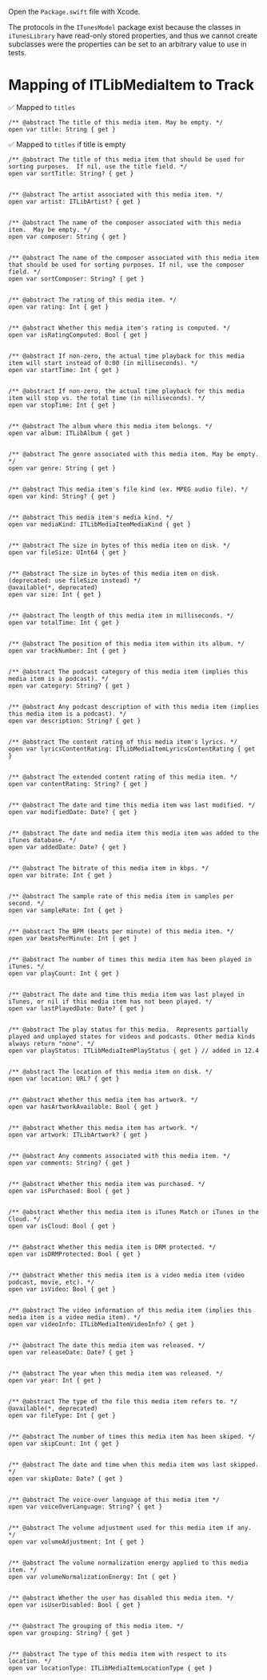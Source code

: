 Open the `Package.swift` file with Xcode.

The protocols in the `ITunesModel` package exist because the classes in `iTunesLibrary`
have read-only stored properties, and thus we cannot create subclasses were the properties
can be set to an arbitrary value to use in tests.

# Mapping of ITLibMediaItem to Track

✅ Mapped to `titles`

    /** @abstract The title of this media item. May be empty. */
    open var title: String { get }

✅ Mapped to `titles` if title is empty

    /** @abstract The title of this media item that should be used for sorting purposes.  If nil, use the title field. */
    open var sortTitle: String? { get }


    /** @abstract The artist associated with this media item. */
    open var artist: ITLibArtist? { get }


    /** @abstract The name of the composer associated with this media item.  May be empty. */
    open var composer: String { get }


    /** @abstract The name of the composer associated with this media item that should be used for sorting purposes. If nil, use the composer field. */
    open var sortComposer: String? { get }


    /** @abstract The rating of this media item. */
    open var rating: Int { get }


    /** @abstract Whether this media item's rating is computed. */
    open var isRatingComputed: Bool { get }


    /** @abstract If non-zero, the actual time playback for this media item will start instead of 0:00 (in milliseconds). */
    open var startTime: Int { get }


    /** @abstract If non-zero, the actual time playback for this media item will stop vs. the total time (in milliseconds). */
    open var stopTime: Int { get }


    /** @abstract The album where this media item belongs. */
    open var album: ITLibAlbum { get }


    /** @abstract The genre associated with this media item. May be empty. */
    open var genre: String { get }


    /** @abstract This media item's file kind (ex. MPEG audio file). */
    open var kind: String? { get }


    /** @abstract This media item's media kind. */
    open var mediaKind: ITLibMediaItemMediaKind { get }


    /** @abstract The size in bytes of this media item on disk. */
    open var fileSize: UInt64 { get }


    /** @abstract The size in bytes of this media item on disk. (deprecated: use fileSize instead) */
    @available(*, deprecated)
    open var size: Int { get }


    /** @abstract The length of this media item in milliseconds. */
    open var totalTime: Int { get }


    /** @abstract The position of this media item within its album. */
    open var trackNumber: Int { get }


    /** @abstract The podcast category of this media item (implies this media item is a podcast). */
    open var category: String? { get }


    /** @abstract Any podcast description of with this media item (implies this media item is a podcast). */
    open var description: String? { get }


    /** @abstract The content rating of this media item's lyrics. */
    open var lyricsContentRating: ITLibMediaItemLyricsContentRating { get }


    /** @abstract The extended content rating of this media item. */
    open var contentRating: String? { get }


    /** @abstract The date and time this media item was last modified. */
    open var modifiedDate: Date? { get }


    /** @abstract The date and media item this media item was added to the iTunes database. */
    open var addedDate: Date? { get }


    /** @abstract The bitrate of this media item in kbps. */
    open var bitrate: Int { get }


    /** @abstract The sample rate of this media item in samples per second. */
    open var sampleRate: Int { get }


    /** @abstract The BPM (beats per minute) of this media item. */
    open var beatsPerMinute: Int { get }


    /** @abstract The number of times this media item has been played in iTunes. */
    open var playCount: Int { get }


    /** @abstract The date and time this media item was last played in iTunes, or nil if this media item has not been played. */
    open var lastPlayedDate: Date? { get }


    /** @abstract The play status for this media.  Represents partially played and unplayed states for videos and podcasts. Other media kinds always return "none". */
    open var playStatus: ITLibMediaItemPlayStatus { get } // added in 12.4


    /** @abstract The location of this media item on disk. */
    open var location: URL? { get }


    /** @abstract Whether this media item has artwork. */
    open var hasArtworkAvailable: Bool { get }


    /** @abstract Whether this media item has artwork. */
    open var artwork: ITLibArtwork? { get }


    /** @abstract Any comments associated with this media item. */
    open var comments: String? { get }


    /** @abstract Whether this media item was purchased. */
    open var isPurchased: Bool { get }


    /** @abstract Whether this media item is iTunes Match or iTunes in the Cloud. */
    open var isCloud: Bool { get }


    /** @abstract Whether this media item is DRM protected. */
    open var isDRMProtected: Bool { get }


    /** @abstract Whether this media item is a video media item (video podcast, movie, etc). */
    open var isVideo: Bool { get }


    /** @abstract The video information of this media item (implies this media item is a video media item). */
    open var videoInfo: ITLibMediaItemVideoInfo? { get }


    /** @abstract The date this media item was released. */
    open var releaseDate: Date? { get }


    /** @abstract The year when this media item was released. */
    open var year: Int { get }


    /** @abstract The type of the file this media item refers to. */
    @available(*, deprecated)
    open var fileType: Int { get }


    /** @abstract The number of times this media item has been skiped. */
    open var skipCount: Int { get }


    /** @abstract The date and time when this media item was last skipped. */
    open var skipDate: Date? { get }


    /** @abstract The voice-over language of this media item */
    open var voiceOverLanguage: String? { get }


    /** @abstract The volume adjustment used for this media item if any. */
    open var volumeAdjustment: Int { get }


    /** @abstract The volume normalization energy applied to this media item. */
    open var volumeNormalizationEnergy: Int { get }


    /** @abstract Whether the user has disabled this media item. */
    open var isUserDisabled: Bool { get }


    /** @abstract The grouping of this media item. */
    open var grouping: String? { get }


    /** @abstract The type of this media item with respect to its location. */
    open var locationType: ITLibMediaItemLocationType { get }
